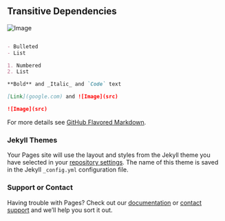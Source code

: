 ## Transitive Dependencies

![Image](https://lh3.googleusercontent.com/_Kk1Fjjs7aKdn_vSm1fMm-R-rYmDgJ7xsln4Zb5ZBB3RLyf7eMjc-IlmozWdV31lOcvPm2cWe66Ws7RoW6au4LtowYGRu85WaOuHSOa1zRBpesvIa7_Ros6l26KgGFo33pdH5GxBkmpVkL9Y7j2X5JkT6aArg-5aj-HSSx4IfFx9jF7XR_mzFcHRYr_3-eXjaDolDNJlNsXepubWMgQiztOLnYUK5CCGbMNExcOmwZ9Y89vb16uX0Eau3KMfhRpmVvmi48ViWeM1gV9DCVHrq_cJjHu3mxDdwmYTkRGG2wogQ-6qqMtdx4qzU2WzXNHtKoW4N7DN9WYRMGKbfub_Ddz412WwN2IVSljehq55tpR26PNayabdhKzx7ENAOfSX5hlkAM3Mjfzz3ET0k0roFbiviplU9KyRdR3gxqlvW5QBP_9OtwPECKKDShVzeIOjxvd689CUG-unsIyo-uAs1LFUdzppIDeyp8B_vnilSavaS-kptj8H5g9QLZ-FaKmAi6jyH7DYWAXF-Ulihl43EPj5vtKEwAR-OPIllvP8B5wck4SKux6AIgXp-iFe-nOF13O1tyh-vnC68GNk3iSsppdjN27nr1hylV5-uUyTR3BcmunaLWmmZ67iWHgpyjnovDFRYdqBJ357nqmQtVM3ECvBW_MAa2RJ=w1046-h588-no)

```markdown

- Bulleted
- List

1. Numbered
2. List

**Bold** and _Italic_ and `Code` text

[Link](google.com) and ![Image](src)

![Image](src)

```

For more details see [GitHub Flavored Markdown](https://guides.github.com/features/mastering-markdown/).

### Jekyll Themes

Your Pages site will use the layout and styles from the Jekyll theme you have selected in your [repository settings](https://github.com/savithapatil/Transitive-Dependency/settings). The name of this theme is saved in the Jekyll `_config.yml` configuration file.

### Support or Contact

Having trouble with Pages? Check out our [documentation](https://help.github.com/categories/github-pages-basics/) or [contact support](https://github.com/contact) and we’ll help you sort it out.
